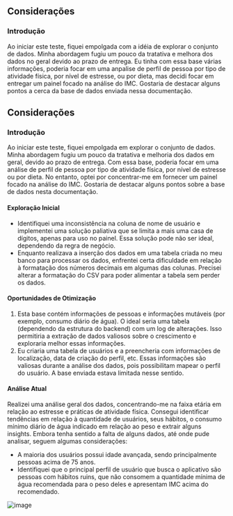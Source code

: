 ## Considerações 

### Introdução

Ao iniciar este teste, fiquei empolgada com a idéia de explorar o conjunto de dados. Minha abordagem fugiu um pouco da tratativa e melhora dos dados no geral devido ao prazo de entrega. Eu tinha com essa base várias informações, poderia focar em uma anpalise de perfil de pessoa por tipo de atividade física, por nível de estresse, ou por dieta, mas decidi focar em entregar um painel focado na análise do IMC. Gostaria de destacar alguns pontos a cerca da base de dados enviada nessa documentação.

## Considerações

### Introdução

Ao iniciar este teste, fiquei empolgada em explorar o conjunto de dados. Minha abordagem fugiu um pouco da tratativa e melhoria dos dados em geral, devido ao prazo de entrega. Com essa base, poderia focar em uma análise de perfil de pessoa por tipo de atividade física, por nível de estresse ou por dieta. No entanto, optei por concentrar-me em fornecer um painel focado na análise do IMC. Gostaria de destacar alguns pontos sobre a base de dados nesta documentação.

#### Exploração Inicial
- Identifiquei uma inconsistência na coluna de nome de usuário e implementei uma solução paliativa que se limita a mais uma casa de dígitos, apenas para uso no painel. Essa solução pode não ser ideal, dependendo da regra de negócio.
- Enquanto realizava a inserção dos dados em uma tabela criada no meu banco para processar os dados, enfrentei certa dificuldade em relação à formatação dos números decimais em algumas das colunas. Precisei alterar a formatação do CSV para poder alimentar a tabela sem perder os dados.

#### Oportunidades de Otimização
1. Esta base contém informações de pessoas e informações mutáveis (por exemplo, consumo diário de água). O ideal seria uma tabela (dependendo da estrutura do backend) com um log de alterações. Isso permitiria a extração de dados valiosos sobre o crescimento e exploraria melhor essas informações.
2. Eu criaria uma tabela de usuários e a preencheria com informações de localização, data de criação do perfil, etc. Essas informações são valiosas durante a análise dos dados, pois possibilitam mapear o perfil do usuário. A base enviada estava limitada nesse sentido.

#### Análise Atual
Realizei uma análise geral dos dados, concentrando-me na faixa etária em relação ao estresse e práticas de atividade física. Consegui identificar tendências em relação à quantidade de usuários, seus hábitos, o consumo mínimo diário de água indicado em relação ao peso e extrair alguns insights. Embora tenha sentido a falta de alguns dados, até onde pude analisar, seguem algumas considerações:

- A maioria dos usuários possui idade avançada, sendo principalmente pessoas acima de 75 anos.
- Identifiquei que o principal perfil de usuário que busca o aplicativo são pessoas com hábitos ruins, que não consomem a quantidade mínima de água recomendada para o peso deles e apresentam IMC acima do recomendado.

![image](https://github.com/sarahkelly-sn/HealthFit/assets/101109549/a1265be5-f768-4fd5-9796-26616757dcaa)

